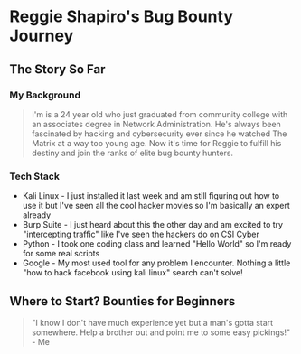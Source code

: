 # Reggie Shapiro's Bug Bounty Journey

## The Story So Far 

### My Background

> I'm  is a 24 year old who just graduated from community college with an associates degree in Network Administration. He's always been fascinated by hacking and cybersecurity ever since he watched The Matrix at a way too young age. Now it's time for Reggie to fulfill his destiny and join the ranks of elite bug bounty hunters.


### Tech Stack    

- Kali Linux - I just installed it last week and am still figuring out how to use it but I've seen all the cool hacker movies so I'm basically an expert already
- Burp Suite - I just heard about this the other day and am excited to try "intercepting traffic" like I've seen the hackers do on CSI Cyber   
- Python - I took one coding class and learned "Hello World" so I'm ready for some real scripts
- Google - My most used tool for any problem I encounter. Nothing a little "how to hack facebook using kali linux" search can't solve!

## Where to Start? Bounties for Beginners

> "I know I don't have much experience yet but a man's gotta start somewhere. Help a brother out and point me to some easy pickings!" - Me
